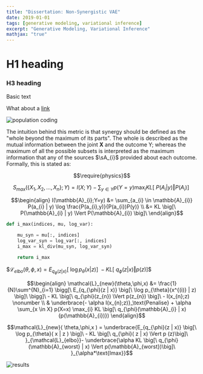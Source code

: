 ```yaml
---
title: "Dissertation: Non-Synergistic VAE"
date: 2019-01-01
tags: [generative modeling, variational inference]
excerpt: "Generative Modeling, Variational Inference"
mathjax: "true"
---
```


# H1 heading

### H3 heading

Basic text

What about a [link](https://google.com)

<img src="{{ site.url }}{{ site.baseurl }}/images/population.png" alt="population coding">

The intuition behind this metric is that synergy should be defined as the "whole beyond the 
maximum of its parts". The whole is described as the mutual information between the joint $\textbf{X}$ 
and the outcome Y; whereas the maximum of all the possible subsets is interpreted as the maximum information 
that any of the sources $\sA_{i}$ provided about each outcome. Formally, this is stated as:

$$\require{physics}$$

$$ S_{max}(\{X_{1},X_{2},...,X_{n}\};Y) = I(X; Y) - \sum_{y \in Y} p(Y=y) \max_{i} KL \big[\ P(A_{i} | y) \Vert P(A_{i}) \big]\ $$

$$\begin{align}
I(\mathbb{A}_{i};Y=y) &= \sum_{a_{i} \in \mathbb{A}_{i}} P(a_{i} | y) \log  \frac{P(a_{i},y)}{P(a_{i})P(y)} \\
                  &= KL \big[\ P(\mathbb{A}_{i} | y) \Vert P(\mathbb{A}_{i}) \big]\                   
\end{align}$$
                  
```python
def i_max(indices, mu, log_var):

    mu_syn = mu[:, indices]
    log_var_syn = log_var[:, indices]
    i_max = kl_div(mu_syn, log_var_syn)

    return i_max
```

$$\mathcal{L}_{elbo}(\theta,\phi,x) =  E_{q_{\phi}(z | x)} \big[\ \log p_{\theta}(x | z) \big]\ - KL \big[\ q_{\phi}(z | x) \Vert p(z) \big]\$$

$$\begin{align}
\mathcal{L}_{new}(\theta,\phi,x) &= \frac{1}{N}\sum^{N}_{i=1} \bigg[\ E_{q_{\phi}(z | x)} \big[\ \log p_{\theta}(x^{(i)} | z) \big]\ \bigg]\ - KL \big[\ q_{\phi}(z_{n}) \Vert p(z_{n}) \big]\ - I(x_{n};z) \nonumber \\
& \underbrace{- \alpha I(x_{n};z)}_\text{Penalise} + \alpha \sum_{x \in X} p(X=x) \max_{i} KL \big[\ q_{\phi}(\mathbb{A}_{i} | x){p(\mathbb{A}_{i})}) 
\end{align}$$

$$\mathcal{L}_{new}( \theta,\phi,x ) =  \underbrace{E_{q_{\phi}(z | x)} \big[\ \log p_{\theta}( x | z ) \big]\ - KL \big[\ q_{\phi}( z | x) \Vert p (z)\big]\ }_{\mathcal{L}_{elbo}}- \underbrace{\alpha KL \big[\ q_{\phi}(\mathbb{A}_{worst} | x) \Vert p(\mathbb{A}_{worst})\big]\ }_{\alpha*\text{Imax}}$$

<img src="{{ site.url }}{{ site.baseurl }}/images/nips_latents.png" alt="results">